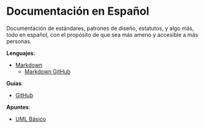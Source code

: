 Documentación en Español
========================

Documentación de estándares, patrones de diseño, estatutos, y algo más, todo
en español, con el propósito de que sea más ameno y accesible a más personas.

__Lenguajes__:
  - [Markdown](Markdown)
    - [Markdown GitHub](Markdown)

__Guías__:
  - [GitHub](Guias/GitHub)

__Apuntes__:
  - [UML Básico](Apuntes/UML/basico.md)
